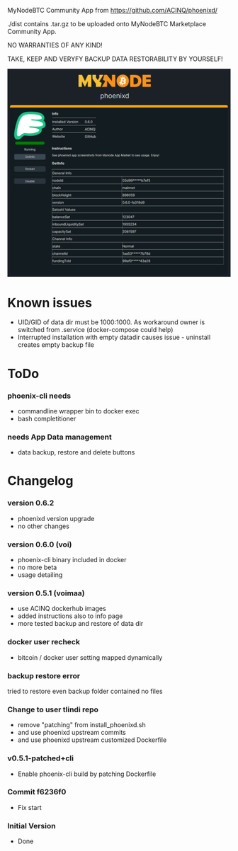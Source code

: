MyNodeBTC Community App from https://github.com/ACINQ/phoenixd/

./dist contains .tar.gz to be uploaded onto MyNodeBTC Marketplace Community App.

NO WARRANTIES OF ANY KIND!

TAKE, KEEP AND VERYFY BACKUP DATA RESTORABILITY BY YOURSELF!

![myNodeBTC-phoenixd](https://raw.githubusercontent.com/tlindi/mynode-phoenixd/refs/heads/main/screenshots/1.png)

# Known issues
* UID/GID of data dir must be 1000:1000. As workaround owner is switched from .service (docker-compose could help)
* Interrupted installation with empty datadir causes issue - uninstall creates empty backup file

# ToDo

### phoenix-cli needs
* commandline wrapper bin to docker exec
* bash completitioner

### needs App Data management
* data backup, restore and delete buttons

# Changelog

### version 0.6.2
* phoenixd version upgrade
* no other changes

### version 0.6.0 (voi)
* phoenix-cli binary included in docker
* no more beta
* usage detailing

### version 0.5.1 (voimaa)
* use ACINQ dockerhub images
* added instructions also to info page
* more tested backup and restore of data dir

### docker user recheck
* bitcoin / docker user setting mapped dynamically

### backup restore error
tried to restore even backup folder contained no files

### Change to user tlindi repo
* remove "patching" from install_phoenixd.sh
* and use phoenixd upstream commits
* and use phoenixd upstream customized Dockerfile

### v0.5.1-patched+cli
* Enable phoenix-cli build by patching Dockerfile

### Commit f6236f0
* Fix start

### Initial Version
* Done
